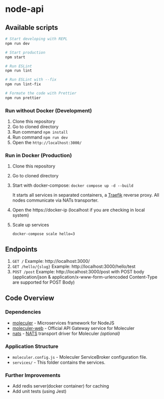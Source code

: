 # node-api

## Available scripts

```bash
# Start developing with REPL
npm run dev

# Start production
npm start

# Run ESLint
npm run lint

# Run ESLint with --fix
npm run lint-fix

# Formate the code with Prettier
npm run prettier
```
### Run without Docker (Development)

1. Clone this repository
2. Go to cloned directory
3. Run command `npm install`
4. Run command `npm run dev`
5. Open the `http://localhost:3000/`

### Run in Docker (Production)

1. Clone this repository
2. Go to cloned directory
3.  Start with docker-compose: `docker compose up -d --build`

    It starts all services in separated containers, a [Traefik](https://traefik.io/) reverse proxy. All nodes communicate via NATs transporter.

4.  Open the https://docker-ip (localhost if you are checking in local system)
5.  Scale up services

    `docker-compose scale hello=3`

## Endpoints
1. `GET /`  Example: http://localhost:3000/
2. `GET /hello/{slug}`  Example: http://localhost:3000/hello/test
3. `POST /post`  Example: http://localhost:3000/post with POST body (application/json & application/x-www-form-urlencoded Content-Type are supported for POST Body)


## Code Overview

### Dependencies

- [moleculer](https://github.com/moleculerjs/moleculer) - Microservices framework for NodeJS
- [moleculer-web](https://github.com/moleculerjs/moleculer-web) - Official API Gateway service for Moleculer
- [nats](https://github.com/nats-io/node-nats) - [NATS](https://nats.io) transport driver for Moleculer _(optional)_

### Application Structure

- `moleculer.config.js` - Moleculer ServiceBroker configuration file.
- `services/` - This folder contains the services.

### Further Improvements

- Add redis server(docker container) for caching
- Add unit tests (using Jest)


